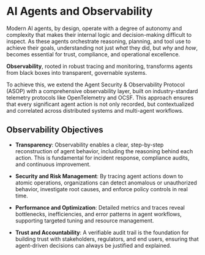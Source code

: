 # AI Agents and Observability
Modern AI agents, by design, operate with a degree of autonomy and complexity that makes their internal logic and decision-making difficult to inspect. 
As these agents orchestrate reasoning, planning, and tool use to achieve their goals, understanding not just _what_ they did, but _why_ and _how_, becomes essential for trust, compliance, and operational excellence. 

**Observability**, rooted in robust tracing and monitoring, transforms agents from black boxes into transparent, governable systems.

To achieve this, we extend the Agent Security & Observability Protocol (ASOP) with a comprehensive observability layer, built on industry-standard telemetry protocols like OpenTelemetry and OCSF. 
This approach ensures that every significant agent action is not only recorded, but contextualized and correlated across distributed systems and multi-agent workflows.

## Observability Objectives

- **Transparency**: Observability enables a clear, step-by-step reconstruction of agent behavior, including the reasoning behind each action. This is fundamental for incident response, compliance audits, and continuous improvement.
    
- **Security and Risk Management**: By tracing agent actions down to atomic operations, organizations can detect anomalous or unauthorized behavior, investigate root causes, and enforce policy controls in real time.
    
- **Performance and Optimization**: Detailed metrics and traces reveal bottlenecks, inefficiencies, and error patterns in agent workflows, supporting targeted tuning and resource management.
    
- **Trust and Accountability**: A verifiable audit trail is the foundation for building trust with stakeholders, regulators, and end users, ensuring that agent-driven decisions can always be justified and explained.
